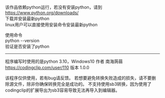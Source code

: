该作品依赖python运行，若没有安装python，请到  
https://www.python.org/downloads/  
下载并安装最新python  
linux用户可以直接使用安装命令安装最新python

使用命令  
python --version  
验证是否安装了python  

---
程序编写时使用的是python 3.10，Windows10
作者 南海蒟蒻 https://codingclip.com/user/110
版本 1.0.0

该程序仅供使用，若有bug请反馈。
若想要避免转换失败造成的损失，请不要删除源文件，除非你确保转换完全是成功的。
不支持使用sb3转换，因为使用了codingclip的扩展导出为sb3容易导致无法再导入到编辑器。
